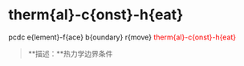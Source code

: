 # therm{al}-c{onst}-h{eat}
pcdc e{lement}-f{ace} b{oundary} r{move} <span style='color: red;'>therm{al}-c{onst}-h{eat}</span>
> **描述：**热力学边界条件

